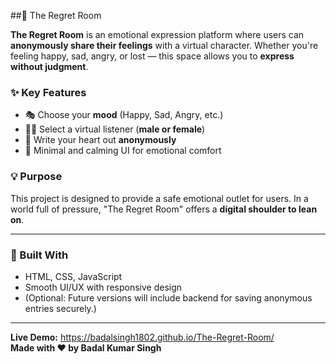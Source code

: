  ##🌌 The Regret Room

**The Regret Room** is an emotional expression platform where users can **anonymously share their feelings** with a virtual character. Whether you're feeling happy, sad, angry, or lost — this space allows you to **express without judgment**.

### ✨ Key Features

* 🎭 Choose your **mood** (Happy, Sad, Angry, etc.)
* 🧍‍♂️ Select a virtual listener (**male or female**)
* 📝 Write your heart out **anonymously**
* 🌙 Minimal and calming UI for emotional comfort

### 💡 Purpose

This project is designed to provide a safe emotional outlet for users. In a world full of pressure, "The Regret Room" offers a **digital shoulder to lean on**.

---

### 🔧 Built With

* HTML, CSS, JavaScript
* Smooth UI/UX with responsive design
* (Optional: Future versions will include backend for saving anonymous entries securely.)

---

**Live Demo:**  https://badalsingh1802.github.io/The-Regret-Room/
<br>
**Made with ❤️ by Badal Kumar Singh**

 
